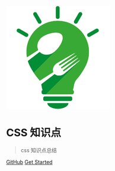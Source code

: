 ![logo](logo.png)

# CSS 知识点

> css 知识点总结


[GitHub](https://github.com/docsifyjs/docsify/)
[Get Started](#quick-start)